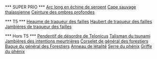 *** SUPER PRIO ***
[Arc long en échine de serpent](https://fr.tbc.wowhead.com/item=30105/arc-long-en-%C3%A9chine-de-serpent)
[Cape sauvage thalassienne](https://fr.tbc.wowhead.com/item=29994/cape-sauvage-thalassienne)
[Ceinture des ombres profondes](https://fr.tbc.wowhead.com/item=30040/ceinture-des-ombres-profondes)

*** T5 ***
[Heaume de traqueur des failles](https://tbc.wowhead.com/item=30141/rift-stalker-helm)
[Haubert de traqueur des failles](https://fr.tbc.wowhead.com/item=30139/haubert-de-traqueur-des-failles)
[Jambières de traqueur des failles](https://fr.tbc.wowhead.com/item=30142/jambi%C3%A8res-de-traqueur-des-failles)

*** Hors T5 ***
[Pendentif de désordre de Telonicus](https://fr.tbc.wowhead.com/item=30017/pendentif-de-d%C3%A9sordre-de-telonicus)
[Talisman du tsunami](https://fr.tbc.wowhead.com/item=30627/talisman-du-tsunami)
[Jambières des intentions meurtrières](https://fr.tbc.wowhead.com/item=29995/jambi%C3%A8res-des-intentions-meurtri%C3%A8res)
[Corselet de général des forestiers](https://fr.tbc.wowhead.com/item=30054/corselet-de-g%C3%A9n%C3%A9ral-des-forestiers)
[Bague du général des Forestiers](https://fr.tbc.wowhead.com/item=29997/bague-du-g%C3%A9n%C3%A9ral-des-forestiers)
[Anneau de létalité](https://fr.tbc.wowhead.com/item=30052/anneau-de-l%C3%A9talit%C3%A9)
[Serre du phénix](https://fr.tbc.wowhead.com/item=32944/serre-du-ph%C3%A9nix)
[Griffe du phénix](https://fr.tbc.wowhead.com/item=29948/griffe-du-ph%C3%A9nix)